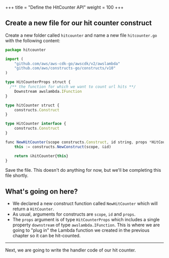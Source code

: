 +++
title = "Define the HitCounter API"
weight = 100
+++

## Create a new file for our hit counter construct

Create a new folder called `hitcounter` and name a new file `hitcounter.go` with the following content:

```ts
package hitcounter

import (
	"github.com/aws/aws-cdk-go/awscdk/v2/awslambda"
	"github.com/aws/constructs-go/constructs/v10"
)

type HitCounterProps struct {
  /** the function for which we want to count url hits **/
	Downstream awslambda.IFunction
}

type hitCounter struct {
	constructs.Construct
}

type HitCounter interface {
	constructs.Construct
}

func NewHitCounter(scope constructs.Construct, id string, props *HitCounterProps) HitCounter {
	this := constructs.NewConstruct(scope, &id)

	return &hitCounter{this}
}
```

Save the file. This doesn't do anything for now, but we'll be completing this file shortly.

## What's going on here?

* We declared a new construct function called `NewHitCounter` which will return 
  a `HitCounter`.
* As usual, arguments for constructs are `scope`, `id` and `props`.
* The `props` argument is of type `HitCounterProps` which includes a single
  property `downstream` of type `awslambda.IFunction`. This is where we are going to "plug in" the
  Lambda function we created in the previous chapter so it can be hit-counted.

----

Next, we are going to write the handler code of our hit counter.

